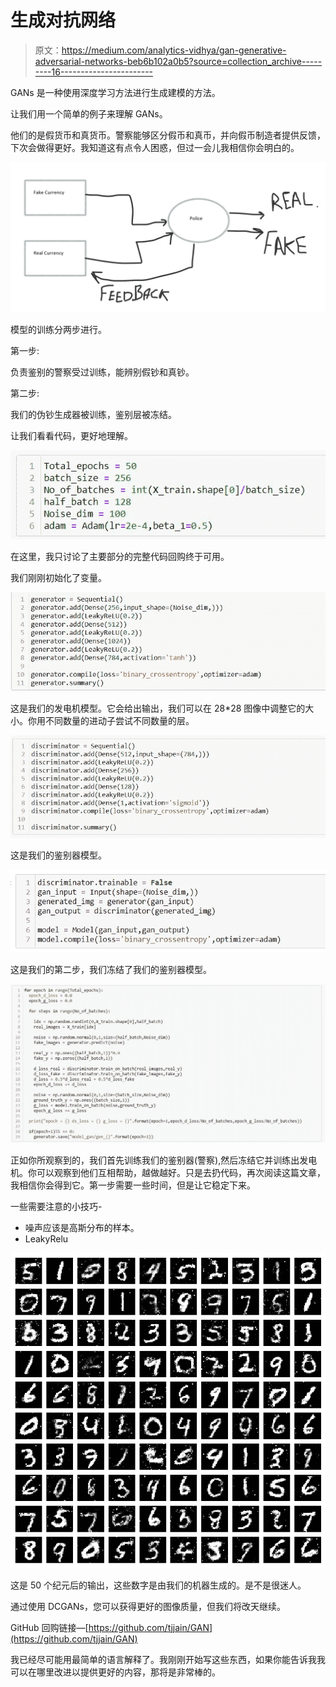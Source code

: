 # 生成对抗网络

> 原文：<https://medium.com/analytics-vidhya/gan-generative-adversarial-networks-beb6b102a0b5?source=collection_archive---------16----------------------->

GANs 是一种使用深度学习方法进行生成建模的方法。

让我们用一个简单的例子来理解 GANs。

他们的是假货币和真货币。警察能够区分假币和真币，并向假币制造者提供反馈，下次会做得更好。我知道这有点令人困惑，但过一会儿我相信你会明白的。

![](img/f4c4e9c635b4837ee6205402f1870a5c.png)

模型的训练分两步进行。

第一步:

负责鉴别的警察受过训练，能辨别假钞和真钞。

第二步:

我们的伪钞生成器被训练，鉴别层被冻结。

让我们看看代码，更好地理解。

![](img/0ead7fa64cbb80beeab56d1dac0ae9f9.png)

在这里，我只讨论了主要部分的完整代码回购终于可用。

我们刚刚初始化了变量。

![](img/df258d68abb8b7c55087a929cd703354.png)

这是我们的发电机模型。它会给出输出，我们可以在 28*28 图像中调整它的大小。你用不同数量的进动子尝试不同数量的层。

![](img/59939edc90f2309347ffca7d978ad4f4.png)

这是我们的鉴别器模型。

![](img/4e5e8d4a95575f848b94cc79a0ed2885.png)

这是我们的第二步，我们冻结了我们的鉴别器模型。

![](img/a3107d519096ce22715be983a23b9088.png)

正如你所观察到的，我们首先训练我们的鉴别器(警察),然后冻结它并训练出发电机。你可以观察到他们互相帮助，越做越好。只是去扔代码，再次阅读这篇文章，我相信你会得到它。第一步需要一些时间，但是让它稳定下来。

一些需要注意的小技巧-

*   噪声应该是高斯分布的样本。
*   LeakyRelu

![](img/791bafe52f59d919b67af2a68755f4f2.png)

这是 50 个纪元后的输出，这些数字是由我们的机器生成的。是不是很迷人。

通过使用 DCGANs，您可以获得更好的图像质量，但我们将改天继续。

GitHub 回购链接—[https://github.com/tjjain/GAN](https://github.com/tjjain/GAN)

我已经尽可能用最简单的语言解释了。我刚刚开始写这些东西，如果你能告诉我我可以在哪里改进以提供更好的内容，那将是非常棒的。